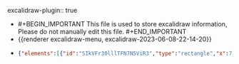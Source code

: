excalidraw-plugin:: true

- #+BEGIN_IMPORTANT
  This file is used to store excalidraw information, Please do not manually edit this file.
  #+END_IMPORTANT
- {{renderer excalidraw-menu, excalidraw-2023-06-08-22-14-20}}
- ```json
  {"elements":[{"id":"SIkVFr30lllTFN7N5ViR3","type":"rectangle","x":780.5556030273438,"y":170.13890075683594,"width":723,"height":137,"angle":0,"strokeColor":"#000000","backgroundColor":"#868e96","fillStyle":"solid","strokeWidth":1,"strokeStyle":"solid","roughness":1,"opacity":100,"groupIds":[],"roundness":{"type":3},"seed":495813839,"version":110,"versionNonce":451169295,"isDeleted":false,"boundElements":[{"type":"text","id":"OYmpX-YKkI5gOehTgtARq"}],"updated":1686233770259,"link":null,"locked":false},{"id":"OYmpX-YKkI5gOehTgtARq","type":"text","x":955.1128234863281,"y":221.13890075683594,"width":373.88555908203125,"height":35,"angle":0,"strokeColor":"#000000","backgroundColor":"#fa5252","fillStyle":"solid","strokeWidth":1,"strokeStyle":"solid","roughness":1,"opacity":100,"groupIds":[],"roundness":null,"seed":1368973199,"version":99,"versionNonce":572953039,"isDeleted":false,"boundElements":null,"updated":1686233690939,"link":null,"locked":false,"text":"Side Effects: Anything Else","fontSize":28,"fontFamily":1,"textAlign":"center","verticalAlign":"middle","baseline":24,"containerId":"SIkVFr30lllTFN7N5ViR3","originalText":"Side Effects: Anything Else","lineHeight":1.25},{"id":"hr5YMzHkfTWNRc6Yb0KlG","type":"rectangle","x":778.7500610351562,"y":566.2499847412109,"width":723,"height":137,"angle":0,"strokeColor":"#000000","backgroundColor":"#868e96","fillStyle":"solid","strokeWidth":1,"strokeStyle":"solid","roughness":1,"opacity":100,"groupIds":[],"roundness":{"type":3},"seed":182919681,"version":193,"versionNonce":761364577,"isDeleted":false,"boundElements":[{"type":"text","id":"Tt71RTZx4WYzDfZapADYE"}],"updated":1686233770260,"link":null,"locked":false},{"id":"Tt71RTZx4WYzDfZapADYE","type":"text","x":791.1585998535156,"y":599.7499847412109,"width":698.1829223632812,"height":70,"angle":0,"strokeColor":"#000000","backgroundColor":"#fa5252","fillStyle":"solid","strokeWidth":1,"strokeStyle":"solid","roughness":1,"opacity":100,"groupIds":[],"roundness":null,"seed":1410644623,"version":270,"versionNonce":683951553,"isDeleted":false,"boundElements":null,"updated":1686233757634,"link":null,"locked":false,"text":"These tasks must happen out side of the normal \ncomponent evaluation and render cycle","fontSize":28,"fontFamily":1,"textAlign":"center","verticalAlign":"middle","baseline":59,"containerId":"hr5YMzHkfTWNRc6Yb0KlG","originalText":"These tasks must happen out side of the normal component evaluation and render cycle","lineHeight":1.25},{"id":"UEny424TPWIijl8UGAbPl","type":"rectangle","x":778.0556030273438,"y":366.94447326660156,"width":723,"height":137,"angle":0,"strokeColor":"#000000","backgroundColor":"#868e96","fillStyle":"hachure","strokeWidth":1,"strokeStyle":"solid","roughness":1,"opacity":100,"groupIds":[],"roundness":{"type":3},"seed":1721726625,"version":189,"versionNonce":1941828143,"isDeleted":false,"boundElements":[{"type":"text","id":"0F7lB-X-i7-s_o9gyxwoH"}],"updated":1686233770260,"link":null,"locked":false},{"id":"0F7lB-X-i7-s_o9gyxwoH","type":"text","x":938.4058227539062,"y":397.94447326660156,"width":402.299560546875,"height":75,"angle":0,"strokeColor":"#000000","backgroundColor":"#fa5252","fillStyle":"solid","strokeWidth":1,"strokeStyle":"solid","roughness":1,"opacity":100,"groupIds":[],"roundness":null,"seed":1848737775,"version":275,"versionNonce":963887695,"isDeleted":false,"boundElements":null,"updated":1686233727566,"link":null,"locked":false,"text":"Store Data in Browser Storage\nSend Http Requests to Backend Servers\nSet & Manage Timers","fontSize":20,"fontFamily":1,"textAlign":"center","verticalAlign":"middle","baseline":67,"containerId":"UEny424TPWIijl8UGAbPl","originalText":"Store Data in Browser Storage\nSend Http Requests to Backend Servers\nSet & Manage Timers","lineHeight":1.25}],"files":{},"appState":{"gridSize":null,"viewBackgroundColor":"#ffffff"}}
  ```